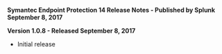 **Symantec Endpoint Protection 14 Release Notes - Published by Splunk September 8, 2017**


**Version 1.0.8 - Released September 8, 2017**

* Initial release
